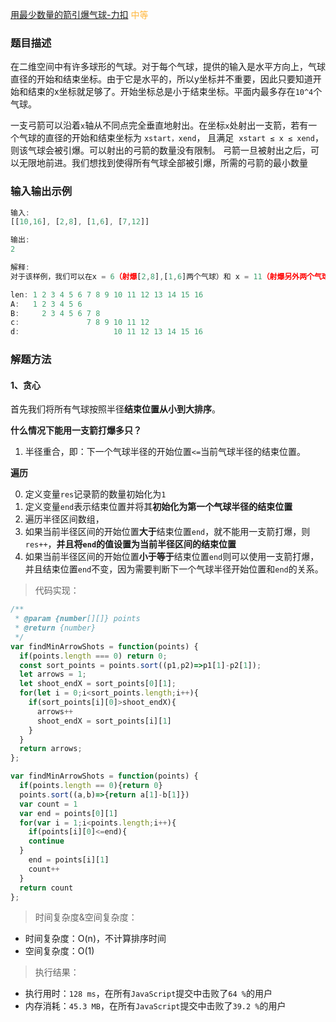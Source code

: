 
[用最少数量的箭引爆气球-力扣](https://leetcode-cn.com/problems/minimum-number-of-arrows-to-burst-balloons/)
<span style="color: #FFB73F">中等</span>

### 题目描述
在二维空间中有许多球形的气球。对于每个气球，提供的输入是水平方向上，气球直径的开始和结束坐标。由于它是水平的，所以y坐标并不重要，因此只要知道开始和结束的x坐标就足够了。开始坐标总是小于结束坐标。平面内最多存在`10^4`个气球。

一支弓箭可以沿着`x`轴从不同点完全垂直地射出。在坐标`x`处射出一支箭，若有一个气球的直径的开始和结束坐标为 `xstart，xend`， 且满足  `xstart ≤ x ≤ xend`，则该气球会被引爆。可以射出的弓箭的数量没有限制。 弓箭一旦被射出之后，可以无限地前进。我们想找到使得所有气球全部被引爆，所需的弓箭的最小数量

### 输入输出示例

```js
输入:
[[10,16], [2,8], [1,6], [7,12]]

输出:
2

解释:
对于该样例，我们可以在x = 6（射爆[2,8],[1,6]两个气球）和 x = 11（射爆另外两个气球）。
```

```js
len: 1 2 3 4 5 6 7 8 9 10 11 12 13 14 15 16
A:   1 2 3 4 5 6
B:     2 3 4 5 6 7 8
c:               7 8 9 10 11 12
d:                     10 11 12 13 14 15 16
```

### 解题方法

#### 1、贪心
首先我们将所有气球按照半径**结束位置从小到大排序**。

**什么情况下能用一支箭打爆多只？**
1. 半径重合，即：下一个气球半径的开始位置`<=`当前气球半径的结束位置。

**遍历**

0. 定义变量`res`记录箭的数量初始化为`1`
1. 定义变量`end`表示结束位置并将其**初始化为第一个气球半径的结束位置**
2. 遍历半径区间数组，
3. 如果当前半径区间的开始位置**大于**结束位置`end`，就不能用一支箭打爆，则`res++`，**并且将`end`的值设置为当前半径区间的结束位置**
4. 如果当前半径区间的开始位置**小于等于**结束位置`end`则可以使用一支箭打爆，并且结束位置`end`不变，因为需要判断下一个气球半径开始位置和`end`的关系。


> 代码实现：

```js
/**
 * @param {number[][]} points
 * @return {number}
 */
var findMinArrowShots = function(points) {
  if(points.length === 0) return 0;
  const sort_points = points.sort((p1,p2)=>p1[1]-p2[1]);
  let arrows = 1;
  let shoot_endX = sort_points[0][1];
  for(let i = 0;i<sort_points.length;i++){
    if(sort_points[i][0]>shoot_endX){
      arrows++
      shoot_endX = sort_points[i][1]
    }
  }
  return arrows;
};

var findMinArrowShots = function(points) {
  if(points.length == 0){return 0}
  points.sort((a,b)=>{return a[1]-b[1]})
  var count = 1
  var end = points[0][1]
  for(var i = 1;i<points.length;i++){
    if(points[i][0]<=end){
    continue
  }
    end = points[i][1]
    count++
  }
  return count
};
```

> 时间复杂度&空间复杂度：
- 时间复杂度：O(n)，不计算排序时间
- 空间复杂度：O(1)

> 执行结果：

- 执行用时：`128 ms`，在所有`JavaScript`提交中击败了`64 %`的用户
- 内存消耗：`45.3 MB`，在所有`JavaScript`提交中击败了`39.2 %`的用户
